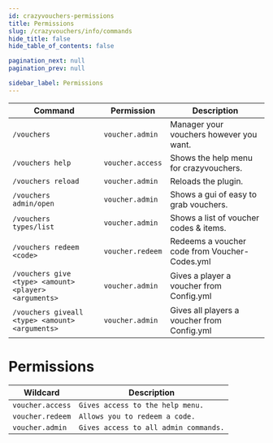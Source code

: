 ```yaml
---
id: crazyvouchers-permissions
title: Permissions
slug: /crazyvouchers/info/commands
hide_title: false
hide_table_of_contents: false

pagination_next: null
pagination_prev: null

sidebar_label: Permissions
---
```

Command|Permission|Description
---|---|---
`/vouchers`|`voucher.admin`|Manager your vouchers however you want.
`/vouchers help`|`voucher.access`|Shows the help menu for crazyvouchers.
`/vouchers reload`|`voucher.admin`|Reloads the plugin.
`/vouchers admin/open`|`voucher.admin`|Shows a gui of easy to grab vouchers.
`/vouchers types/list`|`voucher.admin`|Shows a list of voucher codes & items.
`/vouchers redeem <code>`|`voucher.redeem`|Redeems a voucher code from Voucher-Codes.yml
`/vouchers give <type> <amount> <player> <arguments>`|`voucher.admin`|Gives a player a voucher from Config.yml
`/vouchers giveall <type> <amount> <arguments>`|`voucher.admin`|Gives all players a voucher from Config.yml

# Permissions

Wildcard|Description
---|---
`voucher.access`|`Gives access to the help menu.`
`voucher.redeem`|`Allows you to redeem a code.`
`voucher.admin`|`Gives access to all admin commands.`